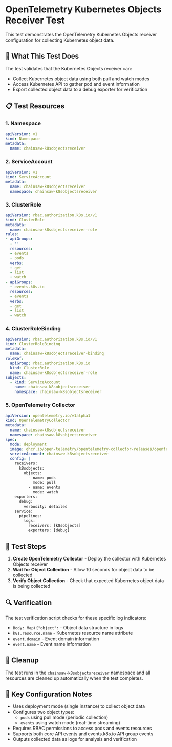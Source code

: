 # OpenTelemetry Kubernetes Objects Receiver Test

This test demonstrates the OpenTelemetry Kubernetes Objects receiver configuration for collecting Kubernetes object data.

## 🎯 What This Test Does

The test validates that the Kubernetes Objects receiver can:
- Collect Kubernetes object data using both pull and watch modes
- Access Kubernetes API to gather pod and event information
- Export collected object data to a debug exporter for verification

## 📋 Test Resources

### 1. Namespace
```yaml
apiVersion: v1
kind: Namespace
metadata:
  name: chainsaw-k8sobjectsreceiver
```

### 2. ServiceAccount
```yaml
apiVersion: v1
kind: ServiceAccount
metadata:
  name: chainsaw-k8sobjectsreceiver
  namespace: chainsaw-k8sobjectsreceiver
```

### 3. ClusterRole
```yaml
apiVersion: rbac.authorization.k8s.io/v1
kind: ClusterRole
metadata:
  name: chainsaw-k8sobjectsreceiver-role
rules:
- apiGroups:
  - ''
  resources:
  - events
  - pods
  verbs:
  - get
  - list
  - watch
- apiGroups:
  - events.k8s.io
  resources:
  - events
  verbs:
  - get
  - list
  - watch
```

### 4. ClusterRoleBinding
```yaml
apiVersion: rbac.authorization.k8s.io/v1
kind: ClusterRoleBinding
metadata:
  name: chainsaw-k8sobjectsreceiver-binding
roleRef:
  apiGroup: rbac.authorization.k8s.io
  kind: ClusterRole
  name: chainsaw-k8sobjectsreceiver-role
subjects:
  - kind: ServiceAccount
    name: chainsaw-k8sobjectsreceiver
    namespace: chainsaw-k8sobjectsreceiver
```

### 5. OpenTelemetry Collector
```yaml
apiVersion: opentelemetry.io/v1alpha1
kind: OpenTelemetryCollector
metadata:
  name: chainsaw-k8sobjectsreceiver
  namespace: chainsaw-k8sobjectsreceiver
spec:
  mode: deployment
  image: ghcr.io/open-telemetry/opentelemetry-collector-releases/opentelemetry-collector-contrib:0.129.1
  serviceAccount: chainsaw-k8sobjectsreceiver
  config: |
    receivers:
      k8sobjects:
        objects:
          - name: pods
            mode: pull
          - name: events
            mode: watch
    exporters:
      debug:
        verbosity: detailed
    service:
      pipelines:
        logs:
          receivers: [k8sobjects]
          exporters: [debug]
```

## 🚀 Test Steps

1. **Create OpenTelemetry Collector** - Deploy the collector with Kubernetes Objects receiver
2. **Wait for Object Collection** - Allow 10 seconds for object data to be collected
3. **Verify Object Collection** - Check that expected Kubernetes object data is being collected

## 🔍 Verification

The test verification script checks for these specific log indicators:
- `Body: Map({"object":` - Object data structure in logs
- `k8s.resource.name` - Kubernetes resource name attribute
- `event.domain` - Event domain information
- `event.name` - Event name information

## 🧹 Cleanup

The test runs in the `chainsaw-k8sobjectsreceiver` namespace and all resources are cleaned up automatically when the test completes.

## 📝 Key Configuration Notes

- Uses deployment mode (single instance) to collect object data
- Configures two object types:
  - `pods` using pull mode (periodic collection)
  - `events` using watch mode (real-time streaming)
- Requires RBAC permissions to access pods and events resources
- Supports both core API events and events.k8s.io API group events
- Outputs collected data as logs for analysis and verification 